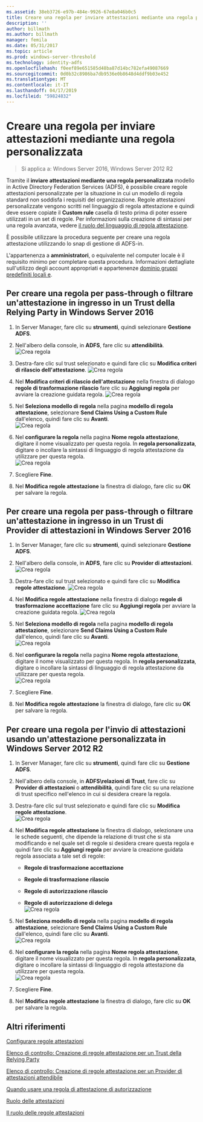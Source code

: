 ```yaml
---
ms.assetid: 38eb3726-e97b-484e-9926-67e8a046b0c5
title: Creare una regola per inviare attestazioni mediante una regola personalizzata
description: ''
author: billmath
ms.author: billmath
manager: femila
ms.date: 05/31/2017
ms.topic: article
ms.prod: windows-server-threshold
ms.technology: identity-adfs
ms.openlocfilehash: f0eef89e651585d48ba87d14bc782efa49087669
ms.sourcegitcommit: 0d0b32c8986ba7db9536e0b8648d4ddf9b03e452
ms.translationtype: MT
ms.contentlocale: it-IT
ms.lasthandoff: 04/17/2019
ms.locfileid: "59824832"
---
```

# <a name="create-a-rule-to-send-claims-using-a-custom-rule"></a>Creare una regola per inviare attestazioni mediante una regola personalizzata

>Si applica a: Windows Server 2016, Windows Server 2012 R2

Tramite il **inviare attestazioni mediante una regola personalizzata** modello in Active Directory Federation Services (ADFS), è possibile creare regole attestazioni personalizzate per la situazione in cui un modello di regola standard non soddisfa i requisiti del organizzazione. Regole attestazioni personalizzate vengono scritti nel linguaggio di regola attestazione e quindi deve essere copiate il **Custom rule** casella di testo prima di poter essere utilizzati in un set di regole. Per informazioni sulla creazione di sintassi per una regola avanzata, vedere [il ruolo del linguaggio di regola attestazione](../../ad-fs/technical-reference/The-Role-of-the-Claim-Rule-Language.md).  
  
È possibile utilizzare la procedura seguente per creare una regola attestazione utilizzando lo snap di gestione di ADFS\-in.  
  
L'appartenenza a **amministratori**, o equivalente nel computer locale è il requisito minimo per completare questa procedura.  Informazioni dettagliate sull'utilizzo degli account appropriati e appartenenze [dominio gruppi predefiniti locali e](https://go.microsoft.com/fwlink/?LinkId=83477).



## <a name="to-create-a-rule-to-pass-through-or-filter-an-incoming-claim-on-a-relying-party-trust-in-windows-server-2016"></a>Per creare una regola per pass-through o filtrare un'attestazione in ingresso in un Trust della Relying Party in Windows Server 2016 

1.  In Server Manager, fare clic su **strumenti**, quindi selezionare **Gestione ADFS**.  
  
2.  Nell'albero della console, in **ADFS**, fare clic su **attendibilità**. 
![Crea regola](media/Create-a-Rule-to-Pass-Through-or-Filter-an-Incoming-Claim/claimrule9.PNG)  
  
3.  Destra\-fare clic sul trust selezionato e quindi fare clic su **Modifica criteri di rilascio dell'attestazione**.
![Crea regola](media/Create-a-Rule-to-Pass-Through-or-Filter-an-Incoming-Claim/claimrule10.PNG)   
  
4.  Nel **Modifica criteri di rilascio dell'attestazione** nella finestra di dialogo **regole di trasformazione rilascio** fare clic su **Aggiungi regola** per avviare la creazione guidata regola. 
![Crea regola](media/Create-a-Rule-to-Pass-Through-or-Filter-an-Incoming-Claim/claimrule11.PNG)    

5.  Nel **Seleziona modello di regola** nella pagina **modello di regola attestazione**, selezionare **Send Claims Using a Custom Rule** dall'elenco, quindi fare clic su **Avanti**.  
![Crea regola](media/Create-a-Rule-to-Send-Claims-Using-a-Custom-Rule/custom3.PNG)   
  
6.  Nel **configurare la regola** nella pagina **Nome regola attestazione**, digitare il nome visualizzato per questa regola. In **regola personalizzata**, digitare o incollare la sintassi di linguaggio di regola attestazione da utilizzare per questa regola.  
![Crea regola](media/Create-a-Rule-to-Send-Claims-Using-a-Custom-Rule/custom4.PNG)     

7.  Scegliere **Fine**.  
  
8.  Nel **Modifica regole attestazione** la finestra di dialogo, fare clic su **OK** per salvare la regola.   
  
## <a name="to-create-a-rule-to-pass-through-or-filter-an-incoming-claim-on-a-claims-provider-trust-in-windows-server-2016"></a>Per creare una regola per pass-through o filtrare un'attestazione in ingresso in un Trust di Provider di attestazioni in Windows Server 2016 
  
1.  In Server Manager, fare clic su **strumenti**, quindi selezionare **Gestione ADFS**.  
  
2.  Nell'albero della console, in **ADFS**, fare clic su **Provider di attestazioni**. 
![Crea regola](media/Create-a-Rule-to-Pass-Through-or-Filter-an-Incoming-Claim/claimrule1.PNG)  
  
3.  Destra\-fare clic sul trust selezionato e quindi fare clic su **Modifica regole attestazione**.
![Crea regola](media/Create-a-Rule-to-Pass-Through-or-Filter-an-Incoming-Claim/claimrule2.PNG)   
  
4.  Nel **Modifica regole attestazione** nella finestra di dialogo **regole di trasformazione accettazione** fare clic su **Aggiungi regola** per avviare la creazione guidata regola.
![Crea regola](media/Create-a-Rule-to-Pass-Through-or-Filter-an-Incoming-Claim/claimrule3.PNG)    

5.  Nel **Seleziona modello di regola** nella pagina **modello di regola attestazione**, selezionare **Send Claims Using a Custom Rule** dall'elenco, quindi fare clic su **Avanti**.  
![Crea regola](media/Create-a-Rule-to-Send-Claims-Using-a-Custom-Rule/custom3.PNG)   
  
6.  Nel **configurare la regola** nella pagina **Nome regola attestazione**, digitare il nome visualizzato per questa regola. In **regola personalizzata**, digitare o incollare la sintassi di linguaggio di regola attestazione da utilizzare per questa regola.  
![Crea regola](media/Create-a-Rule-to-Send-Claims-Using-a-Custom-Rule/custom4.PNG)     

7.  Scegliere **Fine**.  
  
8.  Nel **Modifica regole attestazione** la finestra di dialogo, fare clic su **OK** per salvare la regola.   

















   
  
## <a name="to-create-a-rule-to-send-claims-by-using-a-custom-claim-in-windows-server-2012-r2"></a>Per creare una regola per l'invio di attestazioni usando un'attestazione personalizzata in Windows Server 2012 R2 
  
1.  In Server Manager, fare clic su **strumenti**, quindi fare clic su **Gestione ADFS**.  
  
2.  Nell'albero della console, in **ADFS\\relazioni di Trust**, fare clic su **Provider di attestazioni** o **attendibilità**, quindi fare clic su una relazione di trust specifico nell'elenco in cui si desidera creare la regola.  
  
3.  Destra\-fare clic sul trust selezionato e quindi fare clic su **Modifica regole attestazione**.  
![Crea regola](media/Create-a-Rule-to-Pass-Through-or-Filter-an-Incoming-Claim/claimrule6.PNG) 
  
4.  Nel **Modifica regole attestazione** la finestra di dialogo, selezionare una le schede seguenti, che dipende la relazione di trust che si sta modificando e nel quale set di regole si desidera creare questa regola e quindi fare clic su **Aggiungi regola** per avviare la creazione guidata regola associata a tale set di regole:  
  
    -   **Regole di trasformazione accettazione**  
  
    -   **Regole di trasformazione rilascio**  
  
    -   **Regole di autorizzazione rilascio**  
  
    -   **Regole di autorizzazione di delega**  
![Crea regola](media/Create-a-Rule-to-Permit-All-Users/permitall5.PNG)
  
5.  Nel **Seleziona modello di regola** nella pagina **modello di regola attestazione**, selezionare **Send Claims Using a Custom Rule** dall'elenco, quindi fare clic su **Avanti**.  
![Crea regola](media/Create-a-Rule-to-Send-Claims-Using-a-Custom-Rule/custom1.PNG)   
  
6.  Nel **configurare la regola** nella pagina **Nome regola attestazione**, digitare il nome visualizzato per questa regola. In **regola personalizzata**, digitare o incollare la sintassi di linguaggio di regola attestazione da utilizzare per questa regola.  
![Crea regola](media/Create-a-Rule-to-Send-Claims-Using-a-Custom-Rule/custom2.PNG)     

7.  Scegliere **Fine**.  
  
8.  Nel **Modifica regole attestazione** la finestra di dialogo, fare clic su **OK** per salvare la regola.  

## <a name="additional-references"></a>Altri riferimenti 
[Configurare regole attestazioni](Configure-Claim-Rules.md)  
 
[Elenco di controllo: Creazione di regole attestazione per un Trust della Relying Party](https://technet.microsoft.com/library/ee913578.aspx)  

[Elenco di controllo: Creazione di regole attestazione per un Provider di attestazioni attendibile](https://technet.microsoft.com/library/ee913564.aspx)  
  
[Quando usare una regola di attestazione di autorizzazione](../../ad-fs/technical-reference/When-to-Use-an-Authorization-Claim-Rule.md)  

[Ruolo delle attestazioni](../../ad-fs/technical-reference/The-Role-of-Claims.md)  
  
[Il ruolo delle regole attestazioni](../../ad-fs/technical-reference/The-Role-of-Claim-Rules.md) 
